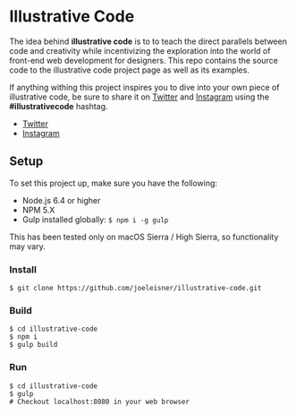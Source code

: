 # Illustrative Code
The idea behind **illustrative code** is to to teach the direct parallels between code and creativity while incentivizing the exploration into the world of front-end web development for designers. This repo contains the source code to the illustrative code project page as well as its examples.

If anything withing this project inspires you to dive into your own piece of illustrative code, be sure to share it on [Twitter](https://twitter.com/hashtag/illustrativecode) and [Instagram](https://www.instagram.com/explore/tags/illustrativecode/) using the **#illustrativecode** hashtag.

* [Twitter](https://twitter.com/joeleisner)
* [Instagram](https://www.instagram.com/joeleisner/)

## Setup
To set this project up, make sure you have the following:
* Node.js 6.4 or higher
* NPM 5.X
* Gulp installed globally: `$ npm i -g gulp`

This has been tested only on macOS Sierra / High Sierra, so functionality may vary.

### Install
```
$ git clone https://github.com/joeleisner/illustrative-code.git
```

### Build
```
$ cd illustrative-code
$ npm i
$ gulp build
```

### Run
```
$ cd illustrative-code
$ gulp
# Checkout localhost:8080 in your web browser
```
